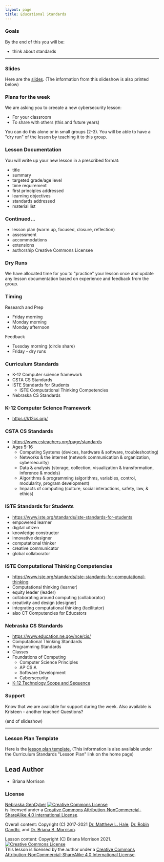 ```yaml
---
layout: page
title: Educational Standards
---
```


<!-- ### Cybersecurity First Principles in this lesson

* __Abstraction__: An abstraction is a representation of an object or concept. It could be something such as a door, a speedometer, or a data structure in computer science. Abstraction decouples the design from the implementation. The gauges in an automobile are an abstraction of the performance of a car. A map is an abstraction of the earth.

* __Data Hiding__: Data hiding is the technique that does not allow certain aspects of an object to be observed or accessed. Data and information hiding keeps the programmer from having complete access to data structures. It allows access to only what is necessary.

* __Minimization__: Minimization refers to having the least functionality necessary in a program or device. The goal of minimization is to simplify and decrease the number of ways that software can be exploited. This can include **turning off ports that are not needed**, reducing the amount of code running on a machine, and/or turning off unneeded features in an application.

* __Modularization__: The concept of modularity is like building blocks. Each block (or module) can be put in or taken out from a bigger project. Each module has its own separate function that is interchangeable with other modules.

* __Resource Encapsulation__: Encapsulation is an object oriented concept where all data and functions required to use the resource are packaged into a single self-contained component. The goal is to only allow access or manipulation of the resource in the way the designer intended. An example, assume a flag pole is the object. There are fixed methods on how the flag pole is to be used. Put the flag on, take the flag off, raise or lower the flag. Nothing else can be done to the flag pole.

### Introduction and goals
In this lesson, we will learn how to plug and play different web services together to make some simple inventions that can automate tasks and send alerts, alarms, and messages based on various triggers. -->

### Goals
By the end of this you will be:
- think about standards

<!-- ### Materials Required

* A free IFTTT Account (instructions to create one in this lesson) -->
--------
### Slides
Here are the [slides](./img/slides.pptx). (The information from this slideshow is also printed below)

### Plans for the week
We are asking you to creeate a new cybersecurity lesson:
* For your classroom
* To share with others (this and future years)

You can do this alone or in small groups (2-3).
You will be able to have a "dry run" of the lesson by teaching it to this group. 
### Lesson Documentation
You will write up your new lesson in a prescribed format:
* title
* summary
* targeted grade/age level
* time requirement
* first principles addressed
* learning objectives
* standards addressed
* material list
### Continued...
* lesson plan (warm up, focused, closure, reflection)
* assessment
* accommodations
* extensions
* authorship
Creative Commons Licensee

### Dry Runs
We have allocated time for you to "practice" your lesson once and update any lesson documentation based on experience and feedback from the group. 

### Timing
Research and Prep
* Friday morning
* Monday morning
* Monday afternoon

Feedback
* Tuesday morning (circle share)
* Friday - dry runs

### Curriculum Standards 
* K-12 Computer science framework
* CSTA CS Standards
* ISTE Standards for Students
    * ISTE Computational Thinking Competencies
* Nebraska CS Standards

### K-12 Computer Science Framework
* https://k12cs.org/

### CSTA CS Standards
* https://www.csteachers.org/page/standards
* Ages 5-16
    * Computing Systems (devices, hardware & software, troubleshooting)
    * Networks & the internet (network communication & organization, cybersecurity)
    * Data & analysis (storage, collection, visualization & transformation, inference & models)
    * Algorithms & programming (algorithms, variables, control, modularity, program development)
    * Impacts of computing (culture, social interactions, safety, law, & ethics)
    
### ISTE Standards for Students
* https://www.iste.org/standards/iste-standards-for-students
* empowered learner
* digital citizen
* knowledge constructor
* innovative designer
* computational thinker
* creative communicator
* global collaborator

### ISTE Computational Thinking Competencies
* https://www.iste.org/standards/iste-standards-for-computational-thinking
* Computational thinking (learner)
* equity leader (leader)
* collaborating around computing (collaborator)
* creativity and design (designer)
* integrating computational thinking (facilitator)
* also CT Computencies for Educators

### Nebraska CS Standards
* https://www.education.ne.gov/nce/cis/
* Computational Thinking Standards
* Programming Standards
* Classes 
*   Foundations of Computing
    * Computer Science Principles
    * AP CS A
    * Software Development
    * Cybersecurity
* [K-12 Technology Scope and Sequence](https://cdn.education.ne.gov/wp-content/uploads/2018/04/NEK12Tech.pdf)

### Support
Know that we are available for support during the week. Also available is Kristeen - another teacher!
Questions?

(end of slideshow)

----------
### Lesson Plan Template
Here is the [lesson plan template.](./img/lesson-plan-template.docx) (This information is also available under the Curriculum Standards "Lesson Plan" link on the home page)
## Lead Author

- Briana Morrison

### License
[Nebraska GenCyber](https://github.com/MLHale/nebraska-gencyber) <a rel="license" href="http://creativecommons.org/licenses/by-nc-sa/4.0/"><img alt="Creative Commons License" style="border-width:0" src="https://i.creativecommons.org/l/by-nc-sa/4.0/88x31.png" /></a><br /> is licensed under a <a rel="license" href="http://creativecommons.org/licenses/by-nc-sa/4.0/">Creative Commons Attribution-NonCommercial-ShareAlike 4.0 International License</a>.

Overall content: Copyright (C) 2017-2021  [Dr. Matthew L. Hale](http://faculty.ist.unomaha.edu/mhale/), [Dr. Robin Gandhi](http://faculty.ist.unomaha.edu/rgandhi/), and [Dr. Briana B. Morrison](http://www.brianamorrison.net).

Lesson content: Copyright (C) Briana Morrison 2021.  
<a rel="license" href="http://creativecommons.org/licenses/by-nc-sa/4.0/"><img alt="Creative Commons License" style="border-width:0" src="https://i.creativecommons.org/l/by-nc-sa/4.0/88x31.png" /></a><br /><span xmlns:dct="http://purl.org/dc/terms/" property="dct:title">This lesson</span> is licensed by the author under a <a rel="license" href="http://creativecommons.org/licenses/by-nc-sa/4.0/">Creative Commons Attribution-NonCommercial-ShareAlike 4.0 International License</a>.
